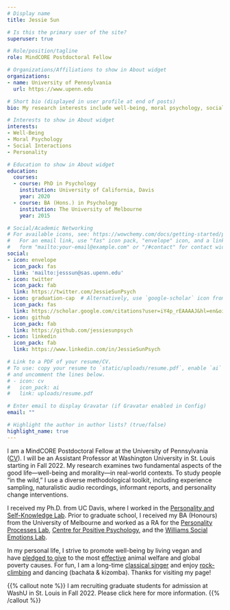 ```yaml
---
# Display name
title: Jessie Sun

# Is this the primary user of the site?
superuser: true

# Role/position/tagline
role: MindCORE Postdoctoral Fellow

# Organizations/Affiliations to show in About widget
organizations:
- name: University of Pennsylvania
  url: https://www.upenn.edu

# Short bio (displayed in user profile at end of posts)
bio: My research interests include well-being, moral psychology, social interactions, and personality.

# Interests to show in About widget
interests:
- Well-Being
- Moral Psychology
- Social Interactions
- Personality

# Education to show in About widget
education:
  courses:
  - course: PhD in Psychology
    institution: University of California, Davis
    year: 2020
  - course: BA (Hons.) in Psychology
    institution: The University of Melbourne
    year: 2015

# Social/Academic Networking
# For available icons, see: https://wowchemy.com/docs/getting-started/page-builder/#icons
#   For an email link, use "fas" icon pack, "envelope" icon, and a link in the
#   form "mailto:your-email@example.com" or "/#contact" for contact widget.
social:
- icon: envelope
  icon_pack: fas
  link: 'mailto:jesssun@sas.upenn.edu'
- icon: twitter
  icon_pack: fab
  link: https://twitter.com/JessieSunPsych
- icon: graduation-cap  # Alternatively, use `google-scholar` icon from `ai` icon pack
  icon_pack: fas
  link: https://scholar.google.com/citations?user=iY4p_rEAAAAJ&hl=en&oi=ao
- icon: github
  icon_pack: fab
  link: https://github.com/jessiesunpsych
- icon: linkedin
  icon_pack: fab
  link: https://www.linkedin.com/in/JessieSunPsych

# Link to a PDF of your resume/CV.
# To use: copy your resume to `static/uploads/resume.pdf`, enable `ai` icons in `params.toml`, 
# and uncomment the lines below.
# - icon: cv
#   icon_pack: ai
#   link: uploads/resume.pdf

# Enter email to display Gravatar (if Gravatar enabled in Config)
email: ""

# Highlight the author in author lists? (true/false)
highlight_name: true
---
```


I am a MindCORE Postdoctoral Fellow at the University of Pennsylvania ([CV](https://www.dropbox.com/s/4uv5sh99qed6zy6/Sun_CV_2021.pdf?raw=1)). I will be an Assistant Professor at Washington University in St. Louis starting in Fall 2022. My research examines two fundamental aspects of the good life—well-being and morality—in real-world contexts. To study people “in the wild,” I use a diverse methodological toolkit, including experience sampling, naturalistic audio recordings, informant reports, and personality change interventions.

I received my Ph.D. from UC Davis, where I worked in the [Personality and Self-Knowledge Lab](http://psychology.ucdavis.edu/research/research-labs/personality-and-self-knowledge-lab). Prior to graduate school, I received my BA (Honours) from the University of Melbourne and worked as a RA for the [Personality Processes Lab](http://psychologicalsciences.unimelb.edu.au/research/msps-research-groups/personality-processes-laboratory), [Centre for Positive Psychology](http://education.unimelb.edu.au/cpp/home), and the [Williams Social Emotions Lab](http://www.williamssocialemotionslab.com/).

In my personal life, I strive to promote well-being by living vegan and have [pledged to give](https://www.givingwhatwecan.org/about-us/members/#the-pledge-and-further-pledge-members) to the most [effective](https://www.ted.com/talks/peter_singer_the_why_and_how_of_effective_altruism) animal welfare and global poverty causes. For fun, I am a long-time [classical singer](https://soundcloud.com/jessie-sun-soprano) and enjoy [rock-climbing](https://www.facebook.com/sunshine.jessie/posts/10154927930196364) and dancing (bachata & kizomba). Thanks for visiting my page!

{{% callout note %}}
I am recruiting graduate students for admission at WashU in St. Louis in Fall 2022. Please click here for more information.
{{% /callout %}}
